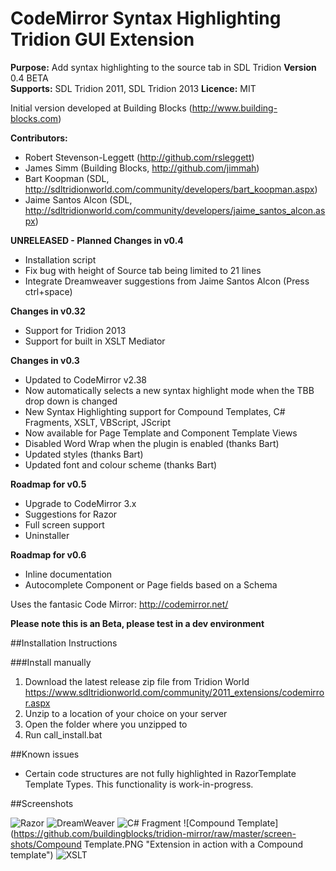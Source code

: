 # CodeMirror Syntax Highlighting Tridion GUI Extension

**Purpose:** Add syntax highlighting to the source tab in SDL Tridion
**Version** 0.4 BETA  
**Supports:** SDL Tridion 2011, SDL Tridion 2013
**Licence:** MIT

Initial version developed at Building Blocks (http://www.building-blocks.com)

**Contributors:**

 * Robert Stevenson-Leggett (http://github.com/rsleggett)
 * James Simm (Building Blocks, http://github.com/jimmah)
 * Bart Koopman (SDL, http://sdltridionworld.com/community/developers/bart_koopman.aspx)
 * Jaime Santos Alcon (SDL, http://sdltridionworld.com/community/developers/jaime_santos_alcon.aspx)  

**UNRELEASED - Planned Changes in v0.4**
 
 * Installation script
 * Fix bug with height of Source tab being limited to 21 lines
 * Integrate Dreamweaver suggestions from Jaime Santos Alcon (Press ctrl+space)
 
**Changes in v0.32**
 
  * Support for Tridion 2013
  * Support for built in XSLT Mediator
 
**Changes in v0.3**
 
  * Updated to CodeMirror v2.38
  * Now automatically selects a new syntax highlight mode when the TBB drop down is changed
  * New Syntax Highlighting support for Compound Templates, C# Fragments,  XSLT, VBScript, JScript
  * Now available for Page Template and Component Template Views
  * Disabled Word Wrap when the plugin is enabled (thanks Bart)
  * Updated styles (thanks Bart)
  * Updated font and colour scheme (thanks Bart)
 
**Roadmap for v0.5**

 * Upgrade to CodeMirror 3.x 
 * Suggestions for Razor
 * Full screen support
 * Uninstaller

**Roadmap for v0.6**

 * Inline documentation 
 * Autocomplete Component or Page fields based on a Schema

Uses the fantasic Code Mirror: http://codemirror.net/

**Please note this is an Beta, please test in a dev environment**

##Installation Instructions
 
###Install manually

 1. Download the latest release zip file from Tridion World https://www.sdltridionworld.com/community/2011_extensions/codemirror.aspx
 2. Unzip to a location of your choice on your server
 3. Open the folder where you unzipped to
 4. Run call_install.bat

##Known issues

 * Certain code structures are not fully highlighted in RazorTemplate Template Types. This functionality is work-in-progress.

##Screenshots

![Razor](https://github.com/buildingblocks/tridion-mirror/raw/master/screen-shots/razor.PNG "Extension in action with a Razor Template")
![DreamWeaver](https://github.com/buildingblocks/tridion-mirror/raw/master/screen-shots/DWT.PNG "Extension in action with a dreamweaver template")
![C# Fragment](https://github.com/buildingblocks/tridion-mirror/raw/master/screen-shots/CSharp.PNG "Extension in action with a C# fragment template")
![Compound Template](https://github.com/buildingblocks/tridion-mirror/raw/master/screen-shots/Compound Template.PNG "Extension in action with a Compound template")
![XSLT](https://github.com/buildingblocks/tridion-mirror/raw/master/screen-shots/XSLT.PNG "Extension in action with a XSLT template")
